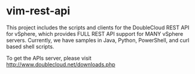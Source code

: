 # vim-rest-api

This project includes the scripts and clients for the DoubleCloud REST API for vSphere, which provides FULL REST API support for MANY vSphere servers. Currently, we have samples in Java, Python, PowerShell, and curl based shell scripts.

To get the APIs server, please visit http://www.doublecloud.net/downloads.php